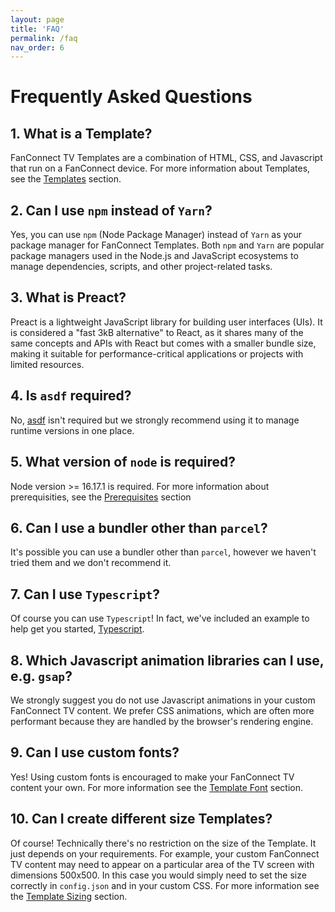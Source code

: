 ```yaml
---
layout: page
title: 'FAQ'
permalink: /faq
nav_order: 6
---
```


# Frequently Asked Questions

## 1. What is a Template?
FanConnect TV Templates are a combination of HTML, CSS, and Javascript that run on a FanConnect device.  For more information about Templates, see the [Templates](./templates) section.

## 2. Can I use `npm` instead of `Yarn`?
Yes, you can use `npm` (Node Package Manager) instead of `Yarn` as your package manager for FanConnect Templates. Both `npm` and `Yarn` are popular package managers used in the Node.js and JavaScript ecosystems to manage dependencies, scripts, and other project-related tasks.

## 3. What is Preact?
Preact is a lightweight JavaScript library for building user interfaces (UIs). It is considered a "fast 3kB alternative" to React, as it shares many of the same concepts and APIs with React but comes with a smaller bundle size, making it suitable for performance-critical applications or projects with limited resources.

## 4. Is `asdf` required?
No, [asdf](https://asdf-vm.com/) isn't required but we strongly recommend using it to manage runtime versions in one place. 

## 5. What version of `node` is required?
Node version >= 16.17.1 is required.  For more information about prerequisities, see the [Prerequisites](./prereqs) section

## 6. Can I use a bundler other than `parcel`?
It's possible you can use a bundler other than `parcel`, however we haven't tried them and we don't recommend it.

## 7. Can I use `Typescript`?
Of course you can use `Typescript`!  In fact, we've included an example to help get you started, [Typescript](https://github.com/fanconnect/developer/tree/main/examples/typescript).

## 8. Which Javascript animation libraries can I use, e.g. `gsap`?
We strongly suggest you do not use Javascript animations in your custom FanConnect TV content.  We prefer CSS animations, which are often more performant because they are handled by the browser's rendering engine.

## 9. Can I use custom fonts?
Yes!  Using custom fonts is encouraged to make your FanConnect TV content your own.  For more information see the [Template Font](./templates#fonts) section.

## 10. Can I create different size Templates?
Of course!  Technically there's no restriction on the size of the Template.  It just depends on your requirements.  For example, your custom FanConnect TV content may need to appear on a particular area of the TV screen with dimensions 500x500.  In this case you would simply need to set the size correctly in `config.json` and in your custom CSS.  For more information see the [Template Sizing](./templates#sizing) section.




